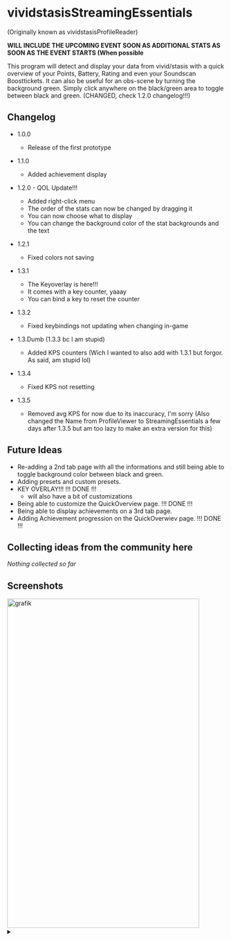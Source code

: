 # vividstasisStreamingEssentials
(Originally known as vividstasisProfileReader)

**WILL INCLUDE THE UPCOMING EVENT SOON AS ADDITIONAL STATS AS SOON AS THE EVENT STARTS (When possible**

This program will detect and display your data from vivid/stasis with a quick overview of your Points, Battery, Rating and even your Soundscan Boosttickets.
It can also be useful for an obs-scene by turning the background green.
Simply click anywhere on the black/green area to toggle between black and green. (CHANGED, check 1.2.0 changelog!!!)

Changelog
------------------------------------
 - 1.0.0
    - Release of the first prototype
      

 - 1.1.0
    - Added achievement display
      

 - 1.2.0 - QOL Update!!!
   - Added right-click menu
   - The order of the stats can now be changed by dragging it
   - You can now choose what to display
   - You can change the background color of the stat backgrounds and the text
     

 - 1.2.1
    - Fixed colors not saving
      

 - 1.3.1
    - The Keyoverlay is here!!!
    - It comes with a key counter, yaaay
    - You can bind a key to reset the counter
      

  - 1.3.2
    - Fixed keybindings not updating when changing in-game
      
   
   - 1.3.Dumb (1.3.3 bc I am stupid)
     - Added KPS counters (Wich I wanted to also add with 1.3.1 but forgor. As said, am stupid lol)
       

   - 1.3.4
     - Fixed KPS not resetting
       

   - 1.3.5
     - Removed avg KPS for now due to its inaccuracy, I'm sorry
(Also changed the Name from ProfileViewer to StreamingEssentials a few days after 1.3.5 but am too lazy to make an extra version for this)
  
       

Future Ideas
------------------------------------
 - Re-adding a 2nd tab page with all the informations and still being able to toggle background color between black and green.
 - Adding presets and custom presets.
 - KEY OVERLAY!!! !!! DONE !!!
    - will also have a bit of customizations
 - Being able to customize the QuickOverview page.   !!! DONE !!!
 - Being able to display achievements on a 3rd tab page.
 - Adding Achievement progression on the QuickOverwiev page.   !!! DONE !!!

Collecting ideas from the community here
------------------------------------
*Nothing collected so far*

Screenshots
------------------------------------
<img width="444" height="761" alt="grafik" src="https://github.com/user-attachments/assets/457c6da8-6116-4b73-aae7-87079f001873" />


<details>
  <summary></summary>
  
 Trailer + showcase releasing soon on youtube (PolarStudios)
  
</details>

